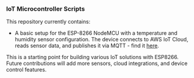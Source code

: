 ### IoT Microcontroller Scripts

This repository currently contains:

- A basic setup for the ESP-8266 NodeMCU with a temperature and humidity sensor configuration. The device connects to AWS IoT Cloud, reads sensor data, and publishes it via MQTT - find it [here](ESP_8266_TempHum/README.md).

This is a starting point for building various IoT solutions with ESP8266. Future contributions will add more sensors, cloud integrations, and device control features.